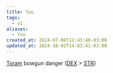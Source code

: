 ```yaml
---
title: Yuu
tags:
  - v1
aliases:
  - Yuu
created_at: 2024-07-08T12:43:46-03:00
updated_at: 2024-10-02T14:03:41-03:00
---
```


[Toram](../../../../atomos/2024/07/26/Toram.md)
bowgun danger ([DEX](../../../../entrada/2024/07/09/Toram_DEX.md) > [STR](../../../../sementes/2024/07/09/Toram_STR.md))